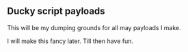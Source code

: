 ## Ducky script payloads
This will be my dumping grounds for all may payloads I make.

I will make this fancy later. Till then have fun.
